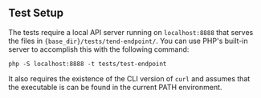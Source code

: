 ## Test Setup

The tests require a local API server running on `localhost:8888` that serves the files in `{base_dir}/tests/tend-endpoint/`.  You can use PHP's built-in server to accomplish this with the following command:

```
php -S localhost:8888 -t tests/test-endpoint
````

It also requires the existence of the CLI version of `curl` and assumes that the executable is can be found in the current PATH environment.